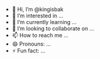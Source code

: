 - 👋 Hi, I’m @kingisbak
- 👀 I’m interested in ...
- 🌱 I’m currently learning ...
- 💞️ I’m looking to collaborate on ...
- 📫 How to reach me ...
- 😄 Pronouns: ...
- ⚡ Fun fact: ...

<!---
kingisbak/kingisbak is a ✨ special ✨ repository because its `README.md` (this file) appears on your GitHub profile.
You can click the Preview link to take a look at your changes.
--->
